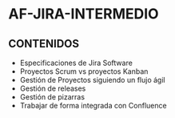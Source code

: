 # AF-JIRA-INTERMEDIO

## CONTENIDOS

- Especificaciones de Jira Software
- Proyectos Scrum vs proyectos Kanban
- Gestión de Proyectos siguiendo un flujo ágil
- Gestión de releases
- Gestión de pizarras
- Trabajar de forma integrada con Confluence
